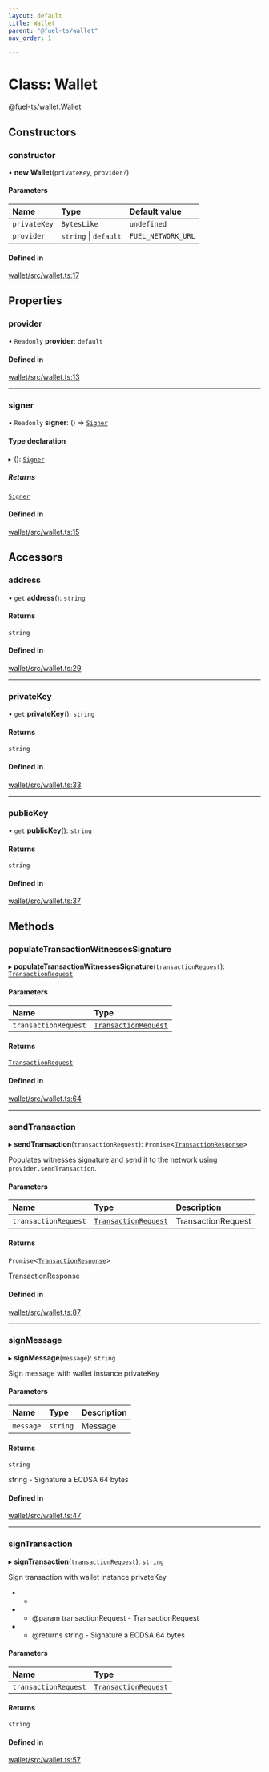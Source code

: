 ```yaml
---
layout: default
title: Wallet
parent: "@fuel-ts/wallet"
nav_order: 1

---
```


# Class: Wallet

[@fuel-ts/wallet](../index.md).Wallet

## Constructors

### constructor

• **new Wallet**(`privateKey`, `provider?`)

#### Parameters

| Name | Type | Default value |
| :------ | :------ | :------ |
| `privateKey` | `BytesLike` | `undefined` |
| `provider` | `string` \| `default` | `FUEL_NETWORK_URL` |

#### Defined in

[wallet/src/wallet.ts:17](https://github.com/FuelLabs/fuels-ts/blob/master/packages/wallet/src/wallet.ts#L17)

## Properties

### provider

• `Readonly` **provider**: `default`

#### Defined in

[wallet/src/wallet.ts:13](https://github.com/FuelLabs/fuels-ts/blob/master/packages/wallet/src/wallet.ts#L13)

___

### signer

• `Readonly` **signer**: () => [`Signer`](Signer.md)

#### Type declaration

▸ (): [`Signer`](Signer.md)

##### Returns

[`Signer`](Signer.md)

#### Defined in

[wallet/src/wallet.ts:15](https://github.com/FuelLabs/fuels-ts/blob/master/packages/wallet/src/wallet.ts#L15)

## Accessors

### address

• `get` **address**(): `string`

#### Returns

`string`

#### Defined in

[wallet/src/wallet.ts:29](https://github.com/FuelLabs/fuels-ts/blob/master/packages/wallet/src/wallet.ts#L29)

___

### privateKey

• `get` **privateKey**(): `string`

#### Returns

`string`

#### Defined in

[wallet/src/wallet.ts:33](https://github.com/FuelLabs/fuels-ts/blob/master/packages/wallet/src/wallet.ts#L33)

___

### publicKey

• `get` **publicKey**(): `string`

#### Returns

`string`

#### Defined in

[wallet/src/wallet.ts:37](https://github.com/FuelLabs/fuels-ts/blob/master/packages/wallet/src/wallet.ts#L37)

## Methods

### populateTransactionWitnessesSignature

▸ **populateTransactionWitnessesSignature**(`transactionRequest`): [`TransactionRequest`](../../fuel-ts-providers/index.md#transactionrequest)

#### Parameters

| Name | Type |
| :------ | :------ |
| `transactionRequest` | [`TransactionRequest`](../../fuel-ts-providers/index.md#transactionrequest) |

#### Returns

[`TransactionRequest`](../../fuel-ts-providers/index.md#transactionrequest)

#### Defined in

[wallet/src/wallet.ts:64](https://github.com/FuelLabs/fuels-ts/blob/master/packages/wallet/src/wallet.ts#L64)

___

### sendTransaction

▸ **sendTransaction**(`transactionRequest`): `Promise`<[`TransactionResponse`](../../fuel-ts-providers/index.md#transactionresponse)\>

Populates witnesses signature and send it to the network using `provider.sendTransaction`.

#### Parameters

| Name | Type | Description |
| :------ | :------ | :------ |
| `transactionRequest` | [`TransactionRequest`](../../fuel-ts-providers/index.md#transactionrequest) | TransactionRequest |

#### Returns

`Promise`<[`TransactionResponse`](../../fuel-ts-providers/index.md#transactionresponse)\>

TransactionResponse

#### Defined in

[wallet/src/wallet.ts:87](https://github.com/FuelLabs/fuels-ts/blob/master/packages/wallet/src/wallet.ts#L87)

___

### signMessage

▸ **signMessage**(`message`): `string`

Sign message with wallet instance privateKey

#### Parameters

| Name | Type | Description |
| :------ | :------ | :------ |
| `message` | `string` | Message |

#### Returns

`string`

string - Signature a ECDSA 64 bytes

#### Defined in

[wallet/src/wallet.ts:47](https://github.com/FuelLabs/fuels-ts/blob/master/packages/wallet/src/wallet.ts#L47)

___

### signTransaction

▸ **signTransaction**(`transactionRequest`): `string`

Sign transaction with wallet instance privateKey
-   *
-   * @param transactionRequest - TransactionRequest
-   * @returns string - Signature a ECDSA 64 bytes

#### Parameters

| Name | Type |
| :------ | :------ |
| `transactionRequest` | [`TransactionRequest`](../../fuel-ts-providers/index.md#transactionrequest) |

#### Returns

`string`

#### Defined in

[wallet/src/wallet.ts:57](https://github.com/FuelLabs/fuels-ts/blob/master/packages/wallet/src/wallet.ts#L57)
